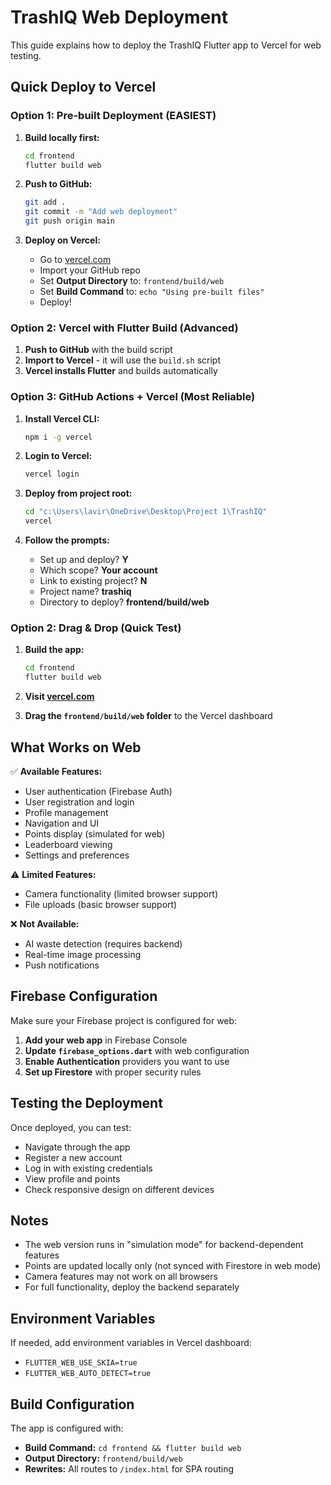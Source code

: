 # TrashIQ Web Deployment

This guide explains how to deploy the TrashIQ Flutter app to Vercel for web testing.

## Quick Deploy to Vercel

### Option 1: Pre-built Deployment (EASIEST)

1. **Build locally first:**
   ```bash
   cd frontend
   flutter build web
   ```

2. **Push to GitHub:**
   ```bash
   git add .
   git commit -m "Add web deployment"
   git push origin main
   ```

3. **Deploy on Vercel:**
   - Go to [vercel.com](https://vercel.com)
   - Import your GitHub repo
   - Set **Output Directory** to: `frontend/build/web`
   - Set **Build Command** to: `echo "Using pre-built files"`
   - Deploy!

### Option 2: Vercel with Flutter Build (Advanced)

1. **Push to GitHub** with the build script
2. **Import to Vercel** - it will use the `build.sh` script
3. **Vercel installs Flutter** and builds automatically

### Option 3: GitHub Actions + Vercel (Most Reliable)

1. **Install Vercel CLI:**
   ```bash
   npm i -g vercel
   ```

2. **Login to Vercel:**
   ```bash
   vercel login
   ```

3. **Deploy from project root:**
   ```bash
   cd "c:\Users\lavir\OneDrive\Desktop\Project 1\TrashIQ"
   vercel
   ```

4. **Follow the prompts:**
   - Set up and deploy? **Y**
   - Which scope? **Your account**
   - Link to existing project? **N**
   - Project name? **trashiq**
   - Directory to deploy? **frontend/build/web**

### Option 2: Drag & Drop (Quick Test)

1. **Build the app:**
   ```bash
   cd frontend
   flutter build web
   ```

2. **Visit [vercel.com](https://vercel.com)**

3. **Drag the `frontend/build/web` folder** to the Vercel dashboard

## What Works on Web

✅ **Available Features:**
- User authentication (Firebase Auth)
- User registration and login
- Profile management
- Navigation and UI
- Points display (simulated for web)
- Leaderboard viewing
- Settings and preferences

⚠️ **Limited Features:**
- Camera functionality (limited browser support)
- File uploads (basic browser support)

❌ **Not Available:**
- AI waste detection (requires backend)
- Real-time image processing
- Push notifications

## Firebase Configuration

Make sure your Firebase project is configured for web:

1. **Add your web app** in Firebase Console
2. **Update `firebase_options.dart`** with web configuration
3. **Enable Authentication** providers you want to use
4. **Set up Firestore** with proper security rules

## Testing the Deployment

Once deployed, you can test:

- Navigate through the app
- Register a new account
- Log in with existing credentials
- View profile and points
- Check responsive design on different devices

## Notes

- The web version runs in "simulation mode" for backend-dependent features
- Points are updated locally only (not synced with Firestore in web mode)
- Camera features may not work on all browsers
- For full functionality, deploy the backend separately

## Environment Variables

If needed, add environment variables in Vercel dashboard:
- `FLUTTER_WEB_USE_SKIA=true`
- `FLUTTER_WEB_AUTO_DETECT=true`

## Build Configuration

The app is configured with:
- **Build Command:** `cd frontend && flutter build web`
- **Output Directory:** `frontend/build/web`
- **Rewrites:** All routes to `/index.html` for SPA routing
